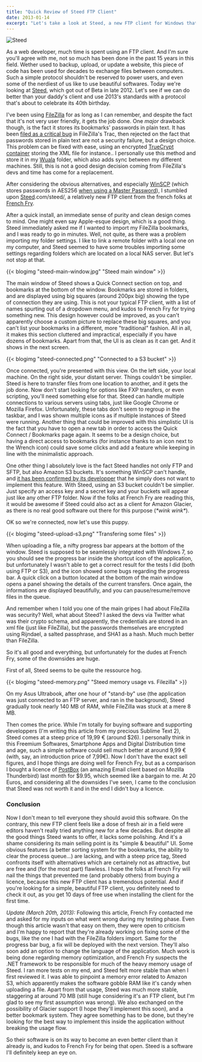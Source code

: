 ```yaml
---
title: "Quick Review of Steed FTP Client"
date: 2013-01-14
excerpt: "Let's take a look at Steed, a new FTP client for Windows that's aiming at being an alternative to the good old FileZilla."
---
```

![Steed](steed.jpg)

As a web developer, much time is spent using an FTP client. And I'm sure you'll agree with me, not so much has been done in the past 15 years in this field. Wether used to backup, upload, or update a website, this piece of code has been used for decades to exchange files between computers. Such a simple protocol shouldn't be reserved to power users, and even some of the nerdiest of us like to use beautiful softwares. Today we're looking at [Steed](http://www.frenchfrysoftware.com/steed/), which got out of Beta in late 2012. Let's see if we can do better than your daddy's client and use 2013's standards with a protocol that's about to celebrate its 40th birthday.

I've been using [FileZilla](http://filezilla-project.org/) for as long as I can remember, and despite the fact that it's not very user friendly, it gets the job done. One *major* drawback though, is the fact it stores its bookmarks' passwords in plain text. It has been [filed as a critical bug](http://trac.filezilla-project.org/ticket/5394) in FileZilla's Trac, then rejected on the fact that passwords stored in plain text are not a security failure, but a design choice. This problem can be fixed with ease, using an encrypted [TrueCrypt container](http://www.truecrypt.org/) storing the XML file for instance.. I personally use this method and store it in my [Wuala](http://www.wuala.com/) folder, which also adds sync between my different machines. Still, this is not a good design decision coming from FileZilla's devs and time has come for a replacement.

After considering the obvious alternatives, and especially [WinSCP](http://winscp.net/eng/index.php) (which stores passwords in AES256 [when using a Master Password](http://winscp.net/eng/docs/security_credentials#storing_password)), I stumbled upon [Steed](http://www.frenchfrysoftware).com/steed/, a relatively new FTP client from the french folks at [French Fry](http://www.frenchfrysoftware.com/).

After a quick install, an immediate sense of purity and clean design comes to mind. One might even say Apple-esque design, which is a good thing. Steed immediately asked me if I wanted to import my FileZilla bookmarks, and I was ready to go in minutes. Well, not quite, as there was a problem importing my folder settings. I like to link a remote folder with a local one on my computer, and Steed seemed to have some troubles importing some settings regarding folders which are located on a local NAS server. But let's not stop at that.

{{< blogimg "steed-main-window.jpg" "Steed main window" >}}

The main window of Steed shows a Quick Connect section on top, and bookmarks at the bottom of the window. Bookmarks are stored in folders, and are displayed using big squares (around 200px big) showing the type of connection they are using. This is not your typical FTP client, with a list of names spurting out of a dropdown menu, and kudos to French Fry for trying something new. This design however could be improved, as you can't apparently choose a custom picture to replace these big squares, and you can't list your bookmarks in a different, more "traditional" fashion. All in all, it makes this section cluttered and impractical, especially if you have dozens of bookmarks. Apart from that, the UI is as clean as it can get. And it shows in the next screen.

{{< blogimg "steed-connected.png" "Connected to a S3 bucket" >}}

Once connected, you're presented with this view. On the left side, your local machine. On the right side, your distant server. Things couldn't be simplier. Steed is here to transfer files from one location to another, and it gets the job done. Now don't start looking for options like FXP transfers, or even scripting, you'll need something else for that. Steed can handle multiple connections to various servers using tabs, just like Google Chrome or Mozilla Firefox. Unfortunately, these tabs don't seem to regroup in the taskbar, and I was shown multiple icons as if multiple instances of Steed were running. Another thing that could be improved with this simplistic UI is the fact that you have to open a new tab in order to access the Quick Connect / Bookmarks page again. It seems to be a design choice, but having a direct access to bookmarks (for instance thanks to an icon next to the Wrench icon) could save some clicks and add a feature while keeping in line with the minimalistic approach.

One other thing I absolutely love is the fact Steed handles not only FTP and SFTP, but also Amazon S3 buckets. It's something WinSCP can't handle, and [it has been confirmed by its developper](http://winscp.net/forum/viewtopic.php?t=6808) that he simply does not want to implement this feature. With Steed, using an S3 bucket couldn't be simplier. Just specify an access key and a secret key and your buckets will appear just like any other FTP folder. Now if the folks at French Fry are reading this, it would be awesome if Steed could also act as a client for Amazon Glacier, as there is no real good software out there for this purpose (*&#42;wink wink&#42;*).

OK so we're connected, now let's use this puppy.

{{< blogimg "steed-upload-s3.png" "Transfering some files" >}}

When uploading a file, a nifty progress bar appears at the bottom of the window. Steed is supposed to be seamlessly integrated with Windows 7, so you should see the progress bar inside the shortcut icon of the application, but unfortunately I wasn't able to get a correct result for the tests I did (both using FTP or S3), and the icon showed some bugs regarding the progress bar. A quick click on a button located at the bottom of the main window opens a panel showing the details of the current transfers. Once again, the informations are displayed beautifully, and you can pause/resume/remove files in the queue.

And remember when I told you one of the main gripes I had about FileZilla was security? Well, what about Steed? I asked the devs via Twitter what was their crypto schema, and apparently, the credentials are stored in an xml file (just like FileZilla), but the passwords themselves are encrypted using Rijndael, a salted passphrase, and SHA1 as a hash. Much much better than FileZilla.

So it's all good and everything, but unfortunately for the dudes at French Fry, some of the downsides are huge.

First of all, Steed seems to be quite the ressource hog.

{{< blogimg "steed-memory.png" "Steed memory usage vs. Filezilla" >}}

On my Asus Ultrabook, after one hour of "stand-by" use (the application was just connected to an FTP server, and ran in the background), Steed gradually took nearly 140 MB of RAM, while FileZilla was stuck at a mere 8 MB.

Then comes the price. While I'm totally for buying software and supporting developpers (I'm writing this article from my precious Sublime Text 2), Steed comes at a steep price of 19,99 € (around $26). I personally think in this Freemium Softwares, Smartphone Apps and Digital Distribution time and age, such a simple software could sell much better at around 9,99 € (with, say, an introduction price of 7,99€). Now I don't have the exact sell figures, and I hope things are doing well for French Fry, but as a comparison I bought a licence of [PostBox](http://www.postbox-inc.com/) (an amazing Email client based on Mozilla Thunderbird) last month for $9.95, which seemed like a bargain to me. At 20 Euros, and considering all the downsides I've seen, I came to the conclusion that Steed was not worth it and in the end I didn't buy a licence.

### Conclusion

Now I don't mean to tell everyone they should avoid this software. On the contrary, this new FTP client feels like a dose of fresh air in a field were editors haven't really tried anything new for a few decades. But despite all the good things Steed wants to offer, it lacks some polishing. And it's a shame considering its main selling point is its "simple & beautiful" UI. Some obvious features (a better sorting system for the bookmarks, the ability to clear the process queue...) are lacking, and with a steep price tag, Steed confronts itself with alternatives which are certainely not as attractive, but are free and (for the most part) flawless. I hope the folks at French Fry will nail the things that prevented me (and probably others) from buying a licence, because this new FTP client has a tremendous potential. And if you're looking for a simple, beautiful FTP client, you definitely need to check it out, as you get 10 days of free use when installing the client for the first time.

_*Update (March 20th, 2013):*_
Following this article, French Fry contacted me and asked for my inputs on what went wrong during my testing phase. Even though this article wasn't that easy on them, they were open to criticism and I'm happy to report that they're already working on fixing some of the bugs, like the one I had with the FileZilla folders import. Same for the progress bar bug, a fix will be deployed with the next version. They'll also soon add an option to change the language of the application. Much work is being done regarding memory optimization, and French Fry suspects the .NET framework to be responsible for much of the heavy memory usage of Steed. I ran more tests on my end, and Steed felt more stable than when I first reviewed it. I was able to pinpoint a memory error related to Amazon S3, which apparently makes the software gobble RAM like it's candy when uploading a file. Apart from that usage, Steed was much more stable, staggering at around 70 MB (still huge considering it's an FTP client, but I'm glad to see my first assumption was wrong). We also exchanged on the possibility of Glacier support (I hope they'll implement this soon), and a better bookmark system. They agree something has to be done, but they're looking for the best way to implement this inside the application without breaking the usage flow.

So their software is on its way to become an even better client than it already is, and kudos to French Fry for being that open. Steed is a software I'll definitely keep an eye on.
